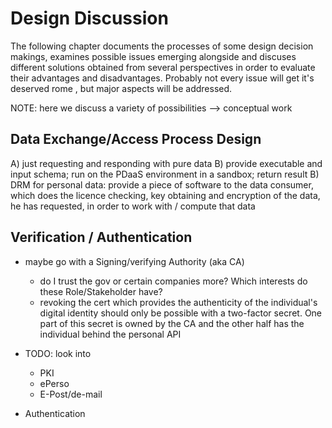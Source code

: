 Design Discussion
==========================================



The following chapter documents the processes of some design decision makings, examines possible 
issues emerging alongside and discuses different solutions obtained from several perspectives 
in order to evaluate their advantages and disadvantages. Probably not every issue will get it's  
deserved rome , but major aspects will be addressed. 

NOTE: here we discuss a variety of possibilities --> conceptual work



## Data Exchange/Access Process Design

A)  just requesting and responding with pure data
B)  provide executable and input schema; run on the PDaaS environment in a sandbox; return result
B)  DRM for personal data: provide a piece of software to the data consumer, which does the licence 
    checking, key obtaining and encryption of the data, he has requested, in order to work 
    with / compute that data



## Verification / Authentication

+   maybe go with a Signing/verifying Authority (aka CA)
    -   do I trust the gov or certain companies more? Which interests do these Role/Stakeholder 
        have?
    -   revoking the cert which provides the authenticity of the individual's digital identity 
        should only be possible with a two-factor secret. One part of this secret is owned by 
        the CA and the other half has the individual behind the personal API
        
+   TODO: look into
    -   PKI
    -   ePerso
    -   E-Post/de-mail
    
+   Authentication 
